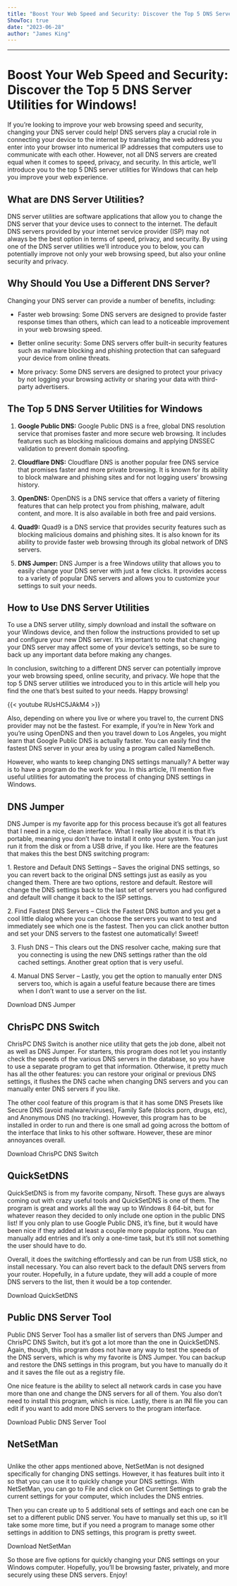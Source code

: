 ```yaml
---
title: "Boost Your Web Speed and Security: Discover the Top 5 DNS Server Utilities for Windows!"
ShowToc: true 
date: "2023-06-28"
author: "James King"
---
```

*****
# Boost Your Web Speed and Security: Discover the Top 5 DNS Server Utilities for Windows!



If you’re looking to improve your web browsing speed and security, changing your DNS server could help! DNS servers play a crucial role in connecting your device to the internet by translating the web address you enter into your browser into numerical IP addresses that computers use to communicate with each other. However, not all DNS servers are created equal when it comes to speed, privacy, and security. In this article, we’ll introduce you to the top 5 DNS server utilities for Windows that can help you improve your web experience.


## What are DNS Server Utilities?

DNS server utilities are software applications that allow you to change the DNS server that your device uses to connect to the internet. The default DNS servers provided by your internet service provider (ISP) may not always be the best option in terms of speed, privacy, and security. By using one of the DNS server utilities we’ll introduce you to below, you can potentially improve not only your web browsing speed, but also your online security and privacy.


## Why Should You Use a Different DNS Server?

Changing your DNS server can provide a number of benefits, including:

- Faster web browsing: Some DNS servers are designed to provide faster response times than others, which can lead to a noticeable improvement in your web browsing speed.

- Better online security: Some DNS servers offer built-in security features such as malware blocking and phishing protection that can safeguard your device from online threats.

- More privacy: Some DNS servers are designed to protect your privacy by not logging your browsing activity or sharing your data with third-party advertisers.


## The Top 5 DNS Server Utilities for Windows

1. **Google Public DNS:** Google Public DNS is a free, global DNS resolution service that promises faster and more secure web browsing. It includes features such as blocking malicious domains and applying DNSSEC validation to prevent domain spoofing.

2. **Cloudflare DNS:** Cloudflare DNS is another popular free DNS service that promises faster and more private browsing. It is known for its ability to block malware and phishing sites and for not logging users’ browsing history.

3. **OpenDNS:** OpenDNS is a DNS service that offers a variety of filtering features that can help protect you from phishing, malware, adult content, and more. It is also available in both free and paid versions.

4. **Quad9:** Quad9 is a DNS service that provides security features such as blocking malicious domains and phishing sites. It is also known for its ability to provide faster web browsing through its global network of DNS servers.

5. **DNS Jumper:** DNS Jumper is a free Windows utility that allows you to easily change your DNS server with just a few clicks. It provides access to a variety of popular DNS servers and allows you to customize your settings to suit your needs.


## How to Use DNS Server Utilities

To use a DNS server utility, simply download and install the software on your Windows device, and then follow the instructions provided to set up and configure your new DNS server. It’s important to note that changing your DNS server may affect some of your device’s settings, so be sure to back up any important data before making any changes.

In conclusion, switching to a different DNS server can potentially improve your web browsing speed, online security, and privacy. We hope that the top 5 DNS server utilities we introduced you to in this article will help you find the one that’s best suited to your needs. Happy browsing!

{{< youtube RUsHC5JAkM4 >}} 



Also, depending on where you live or where you travel to, the current DNS provider may not be the fastest. For example, if you’re in New York and you’re using OpenDNS and then you travel down to Los Angeles, you might learn that Google Public DNS is actually faster. You can easily find the fastest DNS server in your area by using a program called NameBench.
 

 
However, who wants to keep changing DNS settings manually? A better way is to have a program do the work for you. In this article, I’ll mention five useful utilities for automating the process of changing DNS settings in Windows.
 
## DNS Jumper
 
DNS Jumper is my favorite app for this process because it’s got all features that I need in a nice, clean interface. What I really like about it is that it’s portable, meaning you don’t have to install it onto your system. You can just run it from the disk or from a USB drive, if you like. Here are the features that makes this the best DNS switching program:
 
1. Restore and Default DNS Settings – Saves the original DNS settings, so you can revert back to the original DNS settings just as easily as you changed them. There are two options, restore and default. Restore will change the DNS settings back to the last set of servers you had configured and default will change it back to the ISP settings.
 
2. Find Fastest DNS Servers – Click the Fastest DNS button and you get a cool little dialog where you can choose the servers you want to test and immediately see which one is the fastest. Then you can click another button and set your DNS servers to the fastest one automatically! Sweet!
 
3. Flush DNS – This clears out the DNS resolver cache, making sure that you connecting is using the new DNS settings rather than the old cached settings. Another great option that is very useful.
 
4. Manual DNS Server – Lastly, you get the option to manually enter DNS servers too, which is again a useful feature because there are times when I don’t want to use a server on the list.
 
Download DNS Jumper
 
## ChrisPC DNS Switch
 
ChrisPC DNS Switch is another nice utility that gets the job done, albeit not as well as DNS Jumper. For starters, this program does not let you instantly check the speeds of the various DNS servers in the database, so you have to use a separate program to get that information. Otherwise, it pretty much has all the other features: you can restore your original or previous DNS settings, it flushes the DNS cache when changing DNS servers and you can manually enter DNS servers if you like.
 
The other cool feature of this program is that it has some DNS Presets like Secure DNS (avoid malware/viruses), Family Safe (blocks porn, drugs, etc), and Anonymous DNS (no tracking). However, this program has to be installed in order to run and there is one small ad going across the bottom of the interface that links to his other software. However, these are minor annoyances overall.
 
Download ChrisPC DNS Switch
 
## QuickSetDNS
 
QuickSetDNS is from my favorite company, Nirsoft. These guys are always coming out with crazy useful tools and QuickSetDNS is one of them. The program is great and works all the way up to Windows 8 64-bit, but for whatever reason they decided to only include one option in the public DNS list! If you only plan to use Google Public DNS, it’s fine, but it would have been nice if they added at least a couple more popular options. You can manually add entries and it’s only a one-time task, but it’s still not something the user should have to do.
 
Overall, it does the switching effortlessly and can be run from USB stick, no install necessary. You can also revert back to the default DNS servers from your router. Hopefully, in a future update, they will add a couple of more DNS servers to the list, then it would be a top contender.
 
Download QuickSetDNS
 
## Public DNS Server Tool
 
Public DNS Server Tool has a smaller list of servers than DNS Jumper and ChrisPC DNS Switch, but it’s got a lot more than the one in QuickSetDNS. Again, though, this program does not have any way to test the speeds of the DNS servers, which is why my favorite is DNS Jumper. You can backup and restore the DNS settings in this program, but you have to manually do it and it saves the file out as a registry file.
 
One nice feature is the ability to select all network cards in case you have more than one and change the DNS servers for all of them. You also don’t need to install this program, which is nice. Lastly, there is an INI file you can edit if you want to add more DNS servers to the program interface.
 
Download Public DNS Server Tool
 
## NetSetMan
 
## 
 
Unlike the other apps mentioned above, NetSetMan is not designed specifically for changing DNS settings. However, it has features built into it so that you can use it to quickly change your DNS settings. With NetSetMan, you can go to File and click on Get Current Settings to grab the current settings for your computer, which includes the DNS entries.
 
Then you can create up to 5 additional sets of settings and each one can be set to a different public DNS server. You have to manually set this up, so it’ll take some more time, but if you need a program to manage some other settings in addition to DNS settings, this program is pretty sweet.
 
Download NetSetMan 
 
So those are five options for quickly changing your DNS settings on your Windows computer. Hopefully, you’ll be browsing faster, privately, and more securely using these DNS servers. Enjoy!




